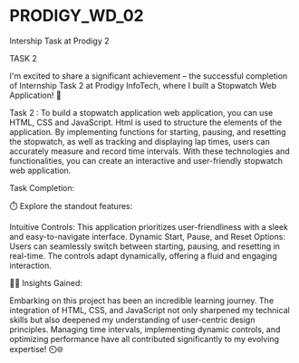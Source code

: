 # PRODIGY_WD_02
Intership Task at Prodigy 2

TASK 2

I'm excited to share a significant achievement – the successful completion of Internship Task 2 at Prodigy InfoTech, where I built a Stopwatch Web Application! 🚀

Task 2 :
To build a stopwatch application web application, you can use HTML, CSS and JavaScript. Html is used to structure the elements of the application. By implementing functions for starting, pausing, and resetting the stopwatch, as well as tracking and displaying lap times, users can accurately measure and record time intervals. With these technologies and functionalities, you can create an interactive and user-friendly stopwatch web application.

Task Completion:

⏱️ Explore the standout features:

Intuitive Controls: This application prioritizes user-friendliness with a sleek and easy-to-navigate interface.
Dynamic Start, Pause, and Reset Options: Users can seamlessly switch between starting, pausing, and resetting in real-time. The controls adapt dynamically, offering a fluid and engaging interaction.

👨‍💻 Insights Gained:

Embarking on this project has been an incredible learning journey. The integration of HTML, CSS, and JavaScript not only sharpened my technical skills but also deepened my understanding of user-centric design principles. Managing time intervals, implementing dynamic controls, and optimizing performance have all contributed significantly to my evolving expertise! ⏲️🌐
